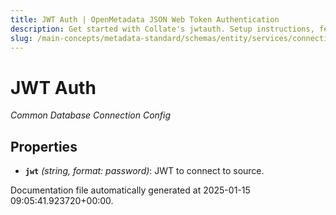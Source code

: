 ```yaml
---
title: JWT Auth | OpenMetadata JSON Web Token Authentication
description: Get started with Collate's jwtauth. Setup instructions, features, and configuration details inside.
slug: /main-concepts/metadata-standard/schemas/entity/services/connections/database/common/jwtauth
---
```


# JWT Auth

*Common Database Connection Config*

## Properties

- **`jwt`** *(string, format: password)*: JWT to connect to source.


Documentation file automatically generated at 2025-01-15 09:05:41.923720+00:00.
